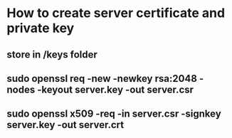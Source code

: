 # How to create server certificate and private key

## store in /keys folder

## sudo openssl req -new -newkey rsa:2048 -nodes -keyout server.key -out server.csr

## sudo openssl x509 -req -in server.csr -signkey server.key -out server.crt